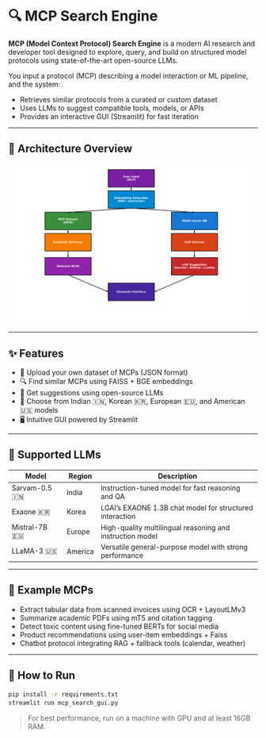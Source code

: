 # 🔍 MCP Search Engine

**MCP (Model Context Protocol) Search Engine** is a modern AI research and developer tool designed to explore, query, and build on structured model protocols using state-of-the-art open-source LLMs.

You input a protocol (MCP) describing a model interaction or ML pipeline, and the system:
- Retrieves similar protocols from a curated or custom dataset
- Uses LLMs to suggest compatible tools, models, or APIs
- Provides an interactive GUI (Streamlit) for fast iteration

---

## 📌 Architecture Overview

![MCP Schema](mcp_schema_diagram_final.png)

---

## ✨ Features

- 📁 Upload your own dataset of MCPs (JSON format)
- 🔍 Find similar MCPs using FAISS + BGE embeddings
- 🤖 Get suggestions using open-source LLMs
- 🧠 Choose from Indian 🇮🇳, Korean 🇰🇷, European 🇪🇺, and American 🇺🇸 models
- 🖥️ Intuitive GUI powered by Streamlit

---

## 🧠 Supported LLMs

| Model             | Region     | Description                                               |
|------------------|------------|-----------------------------------------------------------|
| Sarvam-0.5 🇮🇳    | India      | Instruction-tuned model for fast reasoning and QA         |
| Exaone 🇰🇷        | Korea      | LGAI’s EXAONE 1.3B chat model for structured interaction   |
| Mistral-7B 🇪🇺    | Europe     | High-quality multilingual reasoning and instruction model |
| LLaMA-3 🇺🇸       | America    | Versatile general-purpose model with strong performance   |

---

## 💬 Example MCPs

- Extract tabular data from scanned invoices using OCR + LayoutLMv3
- Summarize academic PDFs using mT5 and citation tagging
- Detect toxic content using fine-tuned BERTs for social media
- Product recommendations using user-item embeddings + Faiss
- Chatbot protocol integrating RAG + fallback tools (calendar, weather)

---

## 🚀 How to Run

```bash
pip install -r requirements.txt
streamlit run mcp_search_gui.py
```

> For best performance, run on a machine with GPU and at least 16GB RAM.
